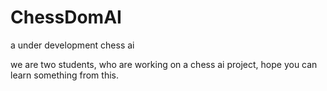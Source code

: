 # ChessDomAI
a under development chess ai 

we are two students, who are working on a chess ai project, hope you can learn something from this. 
